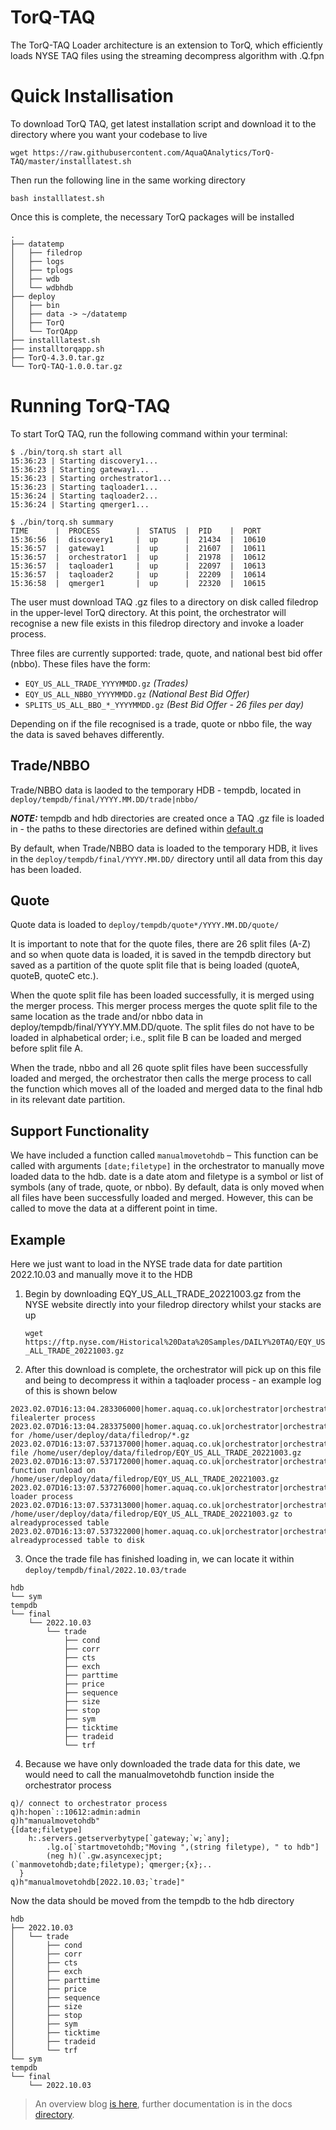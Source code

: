 # TorQ-TAQ

The TorQ-TAQ Loader architecture is an extension to TorQ, which efficiently loads NYSE TAQ files using the streaming decompress algorithm with .Q.fpn  

# Quick Installisation

To download TorQ TAQ, get latest installation script and download it to the directory where you want your codebase to live

````
wget https://raw.githubusercontent.com/AquaQAnalytics/TorQ-TAQ/master/installlatest.sh
````

Then run the following line in the same working directory

`bash installlatest.sh`

Once this is complete, the necessary TorQ packages will be installed 
````
.
├── datatemp
│   ├── filedrop
│   ├── logs
│   ├── tplogs
│   ├── wdb
│   └── wdbhdb
├── deploy
│   ├── bin
│   ├── data -> ~/datatemp
│   ├── TorQ
│   └── TorQApp
├── installlatest.sh
├── installtorqapp.sh
├── TorQ-4.3.0.tar.gz
└── TorQ-TAQ-1.0.0.tar.gz
````
# Running TorQ-TAQ
To start TorQ TAQ, run the following command within your terminal:

````
$ ./bin/torq.sh start all
15:36:23 | Starting discovery1...
15:36:23 | Starting gateway1...
15:36:23 | Starting orchestrator1...
15:36:23 | Starting taqloader1...
15:36:24 | Starting taqloader2...
15:36:24 | Starting qmerger1...

$ ./bin/torq.sh summary
TIME      |  PROCESS        |  STATUS  |  PID    |  PORT
15:36:56  |  discovery1     |  up      |  21434  |  10610
15:36:57  |  gateway1       |  up      |  21607  |  10611
15:36:57  |  orchestrator1  |  up      |  21978  |  10612
15:36:57  |  taqloader1     |  up      |  22097  |  10613
15:36:57  |  taqloader2     |  up      |  22209  |  10614
15:36:58  |  qmerger1       |  up      |  22320  |  10615
````

The user must download TAQ .gz files to a directory on disk called filedrop in the upper-level TorQ directory.  At this point, the orchestrator will recognise a new file exists in this filedrop directory and invoke a loader process. 

Three files are currently supported: trade, quote, and national best bid offer (nbbo).  These files have the form:

- `EQY_US_ALL_TRADE_YYYYMMDD.gz` *(Trades)* 
- `EQY_US_ALL_NBBO_YYYYMMDD.gz` *(National Best Bid Offer)* 
- `SPLITS_US_ALL_BBO_*_YYYYMMDD.gz` *(Best Bid Offer - 26 files per day)* 

Depending on if the file recognised is a trade, quote or nbbo file, the way the data is saved behaves differently. 

## Trade/NBBO ##
Trade/NBBO data is laoded to the temporary HDB - tempdb, located in `deploy/tempdb/final/YYYY.MM.DD/trade|nbbo/`

**_NOTE:_** tempdb and hdb directories are created once a TAQ .gz file is loaded in - the paths to these directories are defined within [default.q](appconfig/settings/default.q)

By default, when Trade/NBBO data is loaded to the temporary HDB, it lives in the `deploy/tempdb/final/YYYY.MM.DD/` directory until all data from this day has been loaded. 

## Quote ##

Quote data is loaded to `deploy/tempdb/quote*/YYYY.MM.DD/quote/`

It is important to note that for the quote files, there are 26 split files (A-Z) and so when quote data is loaded, it is saved in the tempdb directory but saved as a partition of the quote split file that is being loaded (quoteA, quoteB, quoteC etc.). 

When the quote split file has been loaded successfully, it is merged using the merger process.  This merger process merges the quote split file to the same location as the trade and/or nbbo data in deploy/tempdb/final/YYYY.MM.DD/quote.  The split files do not have to be loaded in alphabetical order; i.e., split file B can be loaded and merged before split file A.

When the trade, nbbo and all 26 quote split files have been successfully loaded and merged, the orchestrator then calls the merge process to call the function which moves all of the loaded and merged data to the final hdb in its relevant date partition.

## Support Functionality ##

We have included a function called `manualmovetohdb` – This function can be called with arguments `[date;filetype]` in the orchestrator to manually move loaded data to the hdb. date is a date atom and filetype is a symbol or list of symbols (any of trade, quote, or nbbo). By default, data is only moved when all files have been successfully loaded and merged. However, this can be called to move the data at a different point in time.

## Example ##
Here we just want to load in the NYSE trade data for date partition 2022.10.03 and manually move it to the HDB

1. Begin by downloading EQY_US_ALL_TRADE_20221003.gz from the NYSE website directly into your filedrop directory whilst your stacks are up
  
    `wget https://ftp.nyse.com/Historical%20Data%20Samples/DAILY%20TAQ/EQY_US_ALL_TRADE_20221003.gz`

2. After this download is complete, the orchestrator will pick up on this file and being to decompress it within a taqloader process - an example log of this is shown below 
 ````
 2023.02.07D16:13:04.283306000|homer.aquaq.co.uk|orchestrator|orchestrator1|INF|alerter|running filealerter process
2023.02.07D16:13:04.283375000|homer.aquaq.co.uk|orchestrator|orchestrator1|INF|alerter|searching for /home/user/deploy/data/filedrop/*.gz
2023.02.07D16:13:07.537137000|homer.aquaq.co.uk|orchestrator|orchestrator1|INF|alerter|found file /home/user/deploy/data/filedrop/EQY_US_ALL_TRADE_20221003.gz
2023.02.07D16:13:07.537172000|homer.aquaq.co.uk|orchestrator|orchestrator1|INF|alerter|running function runload on /home/user/deploy/data/filedrop/EQY_US_ALL_TRADE_20221003.gz
2023.02.07D16:13:07.537276000|homer.aquaq.co.uk|orchestrator|orchestrator1|INF|runload|Initiating loader process
2023.02.07D16:13:07.537313000|homer.aquaq.co.uk|orchestrator|orchestrator1|INF|alerter|adding /home/user/deploy/data/filedrop/EQY_US_ALL_TRADE_20221003.gz to alreadyprocessed table
2023.02.07D16:13:07.537322000|homer.aquaq.co.uk|orchestrator|orchestrator1|INF|alerter|saving alreadyprocessed table to disk  
 ````
3. Once the trade file has finished loading in, we can locate it within `deploy/tempdb/final/2022.10.03/trade`
````
hdb
└── sym
tempdb
└── final
    └── 2022.10.03
        └── trade
            ├── cond
            ├── corr
            ├── cts
            ├── exch
            ├── parttime
            ├── price
            ├── sequence
            ├── size
            ├── stop
            ├── sym
            ├── ticktime
            ├── tradeid
            └── trf
````

4. Because we have only downloaded the trade data for this date, we would need to call the manualmovetohdb function inside the orchestrator process
````
q)/ connect to orchestrator process
q)h:hopen`::10612:admin:admin 
q)h"manualmovetohdb"
{[date;filetype]
    h:.servers.getserverbytype[`gateway;`w;`any];
        .lg.o[`startmovetohdb;"Moving ",(string filetype), " to hdb"]
        (neg h)(`.gw.asyncexecjpt;(`manmovetohdb;date;filetype);`qmerger;{x};..
  }
q)h"manualmovetohdb[2022.10.03;`trade]"
````
Now the data should be moved from the tempdb to the hdb directory
````
hdb
├── 2022.10.03
│   └── trade
│       ├── cond
│       ├── corr
│       ├── cts
│       ├── exch
│       ├── parttime
│       ├── price
│       ├── sequence
│       ├── size
│       ├── stop
│       ├── sym
│       ├── ticktime
│       ├── tradeid
│       └── trf
└── sym
tempdb
└── final
    └── 2022.10.03
````


>An overview blog [is here](https://www.aquaq.co.uk/q/torq-taq-a-nyse-taq-loader/), further documentation is in the docs [directory](docs/torqtaqtutorial.md). 
